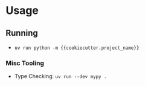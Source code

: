 # Usage

## Running

- `uv run python -m {{cookiecutter.project_name}}`

### Misc Tooling

- Type Checking: `uv run --dev mypy .`
